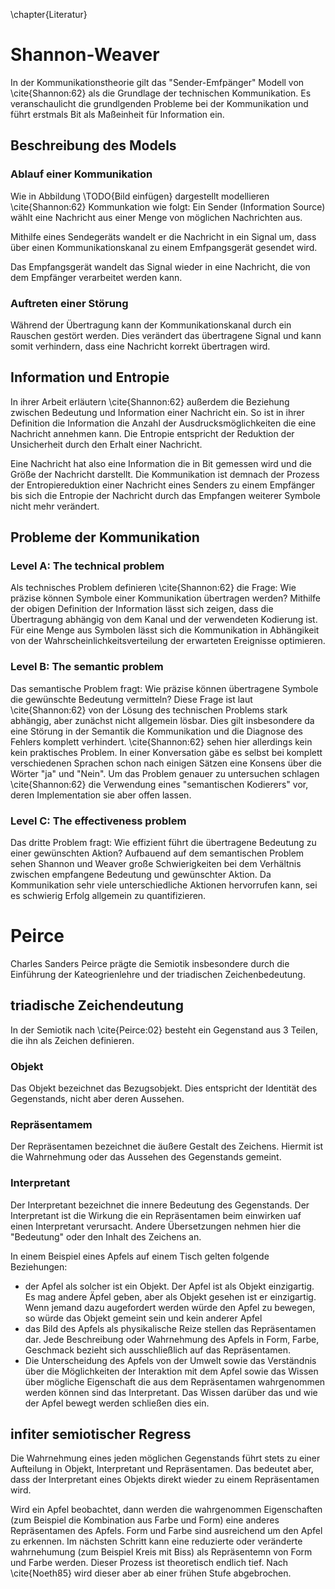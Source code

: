 \chapter{Literatur}
# Shannon-Weaver
In der Kommunikationstheorie gilt das "Sender-Emfpänger" Modell von  \cite{Shannon:62} als die Grundlage der technischen Kommunikation.
Es veranschaulicht die grundlgenden Probleme bei der Kommunikation und führt erstmals Bit als Maßeinheit für Information ein.

## Beschreibung des Models
### Ablauf einer Kommunikation
Wie in Abbildung \TODO{Bild einfügen} dargestellt modellieren \cite{Shannon:62} Kommunkation wie folgt:
Ein Sender (Information Source) wählt eine Nachricht aus einer Menge von möglichen Nachrichten aus.

Mithilfe eines Sendegeräts wandelt er die Nachricht in ein Signal um, dass über einen Kommunikationskanal zu einem Emfpangsgerät gesendet wird.

Das Empfangsgerät wandelt das Signal wieder in eine Nachricht, die von dem Empfänger verarbeitet werden kann.

### Auftreten einer Störung
Während der Übertragung kann der Kommunikationskanal durch ein Rauschen gestört werden.
Dies verändert das übertragene Signal und kann somit verhindern, dass eine Nachricht korrekt übertragen wird.

## Information und Entropie
In ihrer Arbeit erläutern \cite{Shannon:62} außerdem die Beziehung zwischen Bedeutung und Information einer Nachricht ein.
So ist in ihrer Definition die Information die Anzahl der Ausdrucksmöglichkeiten die eine Nachricht annehmen kann.
Die Entropie entspricht der Reduktion der Unsicherheit durch den Erhalt einer Nachricht.

Eine Nachricht hat also eine Information die in Bit gemessen wird und die Größe der Nachricht darstellt.
Die Kommunikation ist demnach der Prozess der Entropiereduktion einer Nachricht eines Senders zu einem Empfänger bis sich die Entropie der Nachricht durch das Empfangen weiterer Symbole nicht mehr verändert.

## Probleme der Kommunikation
### Level A: The technical problem
Als technisches Problem definieren \cite{Shannon:62} die Frage: Wie präzise können Symbole einer Kommunikation übertragen werden?
Mithilfe der obigen Definition der Information lässt sich zeigen, dass die Übertragung abhängig von dem Kanal und der verwendeten  Kodierung ist.
Für eine Menge aus Symbolen lässt sich die Kommunikation in Abhängikeit von der Wahrscheinlichkeitsverteilung der erwarteten Ereignisse optimieren.

### Level B: The semantic problem
Das semantische Problem fragt: Wie präzise können übertragene Symbole die gewünschte Bedeutung vermitteln?
Diese Frage ist laut \cite{Shannon:62} von der Lösung des technischen Problems stark abhängig, aber zunächst nicht allgemein lösbar.
Dies gilt insbesondere da eine Störung in der Semantik die Kommunikation und die Diagnose des Fehlers komplett verhindert.
\cite{Shannon:62} sehen hier allerdings kein kein praktisches Problem.
In einer Konversation gäbe es selbst bei komplett verschiedenen Sprachen schon nach einigen Sätzen eine Konsens über die Wörter "ja" und "Nein". 
Um das Problem genauer zu untersuchen schlagen \cite{Shannon:62} die Verwendung eines "semantischen Kodierers" vor, deren Implementation sie aber offen lassen.

### Level C: The effectiveness problem
Das dritte Problem fragt: Wie effizient führt die übertragene Bedeutung zu einer gewünschten Aktion?
Aufbauend auf dem semantischen Problem sehen Shannon und Weaver große Schwierigkeiten bei dem Verhältnis zwischen empfangene Bedeutung und gewünschter Aktion.
Da Kommunikation sehr viele unterschiedliche Aktionen hervorrufen kann, sei es schwierig Erfolg allgemein zu quantifizieren.

# Peirce
Charles Sanders Peirce prägte die Semiotik insbesondere durch die Einführung der Kateogrienlehre und der triadischen Zeichenbedeutung.

## triadische Zeichendeutung
In der Semiotik nach \cite{Peirce:02} besteht ein Gegenstand aus 3 Teilen, die ihn als Zeichen definieren.

### Objekt
Das Objekt bezeichnet das Bezugsobjekt. Dies entspricht der Identität des Gegenstands, nicht aber deren Aussehen.

### Repräsentamem
Der Repräsentamen bezeichnet die äußere Gestalt des Zeichens. Hiermit ist die Wahrnehmung oder das Aussehen des Gegenstands gemeint.

### Interpretant
Der Interpretant bezeichnet die innere Bedeutung des Gegenstands. Der Interpretant ist die Wirkung die ein Repräsentamen beim einwirken uaf einen Interpretant verursacht. Andere Übersetzungen nehmen hier die "Bedeutung" oder den Inhalt des Zeichens an.

In einem Beispiel eines Apfels auf einem Tisch gelten folgende Beziehungen:

- der Apfel als solcher ist ein Objekt. Der Apfel ist als Objekt einzigartig. Es mag andere Äpfel geben, aber als Objekt gesehen ist er einzigartig. Wenn jemand dazu augefordert werden würde den Apfel zu bewegen, so würde das Objekt gemeint sein und kein anderer Apfel
- das Bild des Apfels als physikalische Reize stellen das Repräsentamen dar. Jede Beschreibung oder Wahrnehmung des Apfels in Form, Farbe, Geschmack bezieht sich ausschließlich auf das Repräsentamen. 
- Die Unterscheidung des Apfels von der Umwelt sowie das Verständnis über die Möglichkeiten der Interaktion mit dem Apfel sowie das Wissen über mögliche Eigenschaft die aus dem Repräsentamen wahrgenommen werden können sind das Interpretant. Das Wissen darüber das und wie der Apfel bewegt werden schließen dies ein.



## infiter semiotischer Regress
Die Wahrnehmung eines jeden möglichen Gegenstands führt stets zu einer Aufteilung in Objekt, Interpretant und Repräsentamen.
Das bedeutet aber, dass der Interpretant eines Objekts direkt wieder zu einem Repräsentamen wird.

Wird ein Apfel beobachtet, dann werden die wahrgenommen Eigenschaften (zum Beispiel die Kombination aus Farbe und Form) eine anderes Repräsentamen des Apfels.
Form und Farbe sind ausreichend um den Apfel zu erkennen.
Im nächsten Schritt kann eine reduzierte oder veränderte wahrnehumung (zum Beispiel Kreis mit Biss) als Repräsentemn von Form und Farbe werden.
Dieser Prozess ist theoretisch endlich tief.
Nach \cite{Noeth85} wird dieser aber ab einer frühen Stufe abgebrochen.
